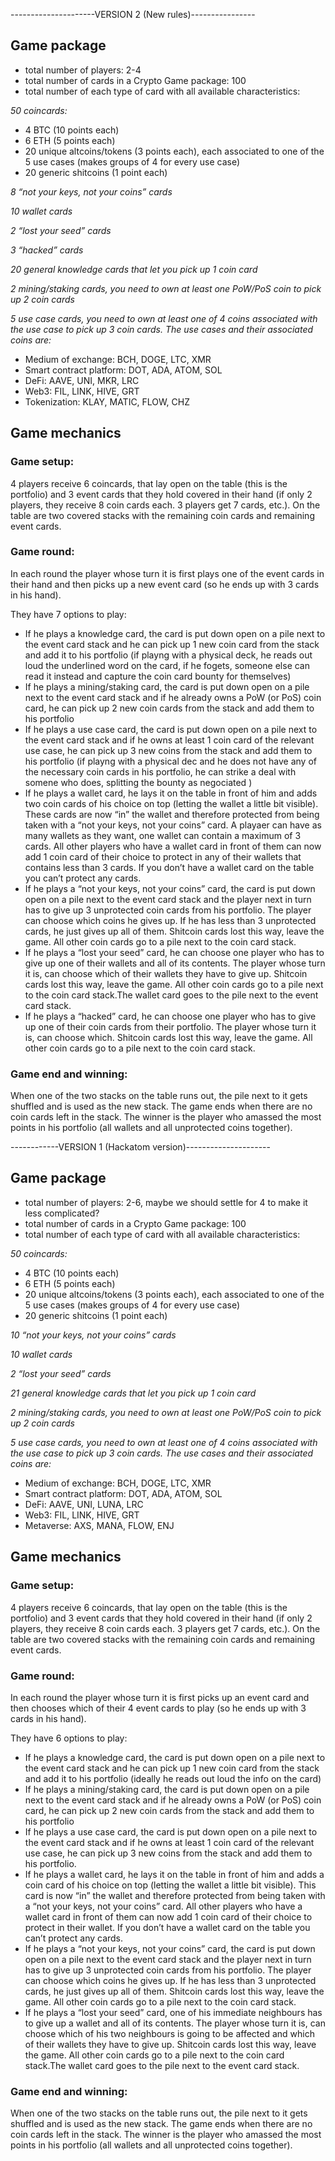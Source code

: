 ---------------------VERSION 2 (New rules)----------------

## Game package

- total number of players: 2-4
- total number of cards in a Crypto Game package: 100
- total number of each type of card with all available characteristics: 

*50 coincards:*

- 4 BTC (10 points each)
- 6 ETH (5 points each)
- 20 unique altcoins/tokens (3 points each), each associated to one of the 5 use cases (makes groups of 4 for every use case)
- 20 generic shitcoins (1 point each)

*8 “not your keys, not your coins” cards* 

*10 wallet cards*

*2 “lost your seed” cards*

*3 “hacked” cards*

*20 general knowledge cards that let you pick up 1 coin card*

*2 mining/staking cards, you need to own at least one PoW/PoS coin to pick up 2 coin cards*

*5 use case cards, you need to own at least one of 4 coins associated with the use case to pick up 3 coin cards. The use cases and their associated coins are:*
- Medium of exchange: BCH, DOGE, LTC, XMR
- Smart contract platform: DOT, ADA, ATOM, SOL
- DeFi: AAVE, UNI, MKR, LRC
- Web3: FIL, LINK, HIVE, GRT
- Tokenization: KLAY, MATIC, FLOW, CHZ

## Game mechanics

### Game setup:

4 players receive 6 coincards, that lay open on the table (this is the portfolio) and 3 event cards that they hold covered in their hand (if only 2 players, they receive 8 coin cards each. 3 players get 7 cards, etc.).
On the table are two covered stacks with the remaining coin cards and remaining event cards.

### Game round:

In each round the player whose turn it is first plays one of the event cards in their hand and then picks up a new event card (so he ends up with 3 cards in his hand). 

They have 7 options to play:

- If he plays a knowledge card, the card is put down open on a pile next to the event card stack and he can pick up 1 new coin card from the stack and add it to his portfolio (if playng with a physical deck, he reads out loud the underlined word on the card, if he fogets, someone else can read it instead and capture the coin card bounty for themselves)
- If he plays a mining/staking card, the card is put down open on a pile next to the event card stack and if he already owns a PoW (or PoS) coin card, he can pick up 2 new coin cards from the stack and add them to his portfolio
- If he plays a use case card, the card is put down open on a pile next to the event card stack and if he owns at least 1 coin card of the relevant use case, he can pick up 3 new coins from the stack and add them to his portfolio (if playng with a physical dec and he does not have any of the necessary coin cards in his portfolio, he can strike a deal with somene who does, splitting the bounty as negociated )
- If he plays a wallet card, he lays it on the table in front of him and adds two coin cards of his choice on top (letting the wallet a little bit visible). These cards are now “in” the wallet and therefore protected from being taken with a “not your keys, not your coins” card. A playaer can have as many wallets as they want, one wallet can contain  a maximum of 3 cards.
All other players who have a wallet card in front of them can now add 1 coin card of their choice to protect in any of their wallets that contains less than 3 cards. If you don’t have a wallet card on the table you can’t protect any cards.
- If he plays a “not your keys, not your coins” card, the card is put down open on a pile next to the event card stack and the player next in turn has to give up 3 unprotected coin cards from his portfolio. The player can choose which coins he gives up. If he has less than 3 unprotected cards, he just gives up all of them. Shitcoin cards lost this way, leave the game. All other coin cards go to a pile next to the coin card stack.
- If he plays a “lost your seed” card, he can choose one player who has to give up one of their wallets and all of its contents. The player whose turn it is, can choose which of their wallets they have to give up. Shitcoin cards lost this way, leave the game. All other coin cards go to a pile next to the coin card stack.The wallet card goes to the pile next to the event card stack.
- If he plays a “hacked” card, he can choose one player who has to give up one of their coin cards from their portfolio. The player whose turn it is, can choose which. Shitcoin cards lost this way, leave the game. All other coin cards go to a pile next to the coin card stack.

### Game end and winning:

When one of the two stacks on the table runs out, the pile next to it gets shuffled and is used as the new stack. The game ends when there are no coin cards left in the stack. The winner is the player who amassed the most points in his portfolio (all wallets and all unprotected coins together).



------------VERSION 1 (Hackatom version)---------------------

## Game package

- total number of players: 2-6, maybe we should settle for 4 to make it less complicated?
- total number of cards in a Crypto Game package: 100
- total number of each type of card with all available characteristics: 

*50 coincards:*

- 4 BTC (10 points each)
- 6 ETH (5 points each)
- 20 unique altcoins/tokens (3 points each), each associated to one of the 5 use cases (makes groups of 4 for every use case)
- 20 generic shitcoins (1 point each)

*10 “not your keys, not your coins” cards* 

*10 wallet cards*

*2 “lost your seed” cards*

*21 general knowledge cards that let you pick up 1 coin card*

*2 mining/staking cards, you need to own at least one PoW/PoS coin to pick up 2 coin cards*

*5 use case cards, you need to own at least one of 4 coins associated with the use case to pick up 3 coin cards. The use cases and their associated coins are:*
- Medium of exchange: BCH, DOGE, LTC, XMR
- Smart contract platform: DOT, ADA, ATOM, SOL
- DeFi: AAVE, UNI, LUNA, LRC
- Web3: FIL, LINK, HIVE, GRT
- Metaverse: AXS, MANA, FLOW, ENJ

## Game mechanics

### Game setup:

4 players receive 6 coincards, that lay open on the table (this is the portfolio) and 3 event cards that they hold covered in their hand (if only 2 players, they receive 8 coin cards each. 3 players get 7 cards, etc.).
On the table are two covered stacks with the remaining coin cards and remaining event cards.

### Game round:

In each round the player whose turn it is first picks up an event card and then chooses which of their 4 event cards to play (so he ends up with 3 cards in his hand). 

They have 6 options to play:

- If he plays a knowledge card, the card is put down open on a pile next to the event card stack and he can pick up 1 new coin card from the stack and add it to his portfolio (ideally he reads out loud the info on the card)
- If he plays a mining/staking card, the card is put down open on a pile next to the event card stack and if he already owns a PoW (or PoS) coin card, he can pick up 2 new coin cards from the stack and add them to his portfolio
- If he plays a use case card, the card is put down open on a pile next to the event card stack and if he owns at least 1 coin card of the relevant use case, he can pick up 3 new coins from the stack and add them to his portfolio.
- If he plays a wallet card, he lays it on the table in front of him and adds a coin card of his choice on top (letting the wallet a little bit visible). This card is now “in” the wallet and therefore protected from being taken with a “not your keys, not your coins” card.
All other players who have a wallet card in front of them can now add 1 coin card of their choice to protect in their wallet. If you don’t have a wallet card on the table you can’t protect any cards.
- If he plays a “not your keys, not your coins” card, the card is put down open on a pile next to the event card stack and the player next in turn has to give up 3 unprotected coin cards from his portfolio. The player can choose which coins he gives up. If he has less than 3 unprotected cards, he just gives up all of them. Shitcoin cards lost this way, leave the game. All other coin cards go to a pile next to the coin card stack.
- If he plays a “lost your seed” card, one of his immediate neighbours has to give up a wallet and all of its contents. The player whose turn it is, can choose which of his two neighbours is going to be affected and which of their wallets they have to give up. Shitcoin cards lost this way, leave the game. All other coin cards go to a pile next to the coin card stack.The wallet card goes to the pile next to the event card stack.

### Game end and winning:

When one of the two stacks on the table runs out, the pile next to it gets shuffled and is used as the new stack. The game ends when there are no coin cards left in the stack. The winner is the player who amassed the most points in his portfolio (all wallets and all unprotected coins together).

